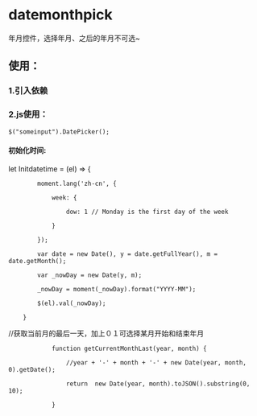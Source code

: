 # datemonthpick
年月控件，选择年月、之后的年月不可选~
## 使用：
### 1.引入依赖
### 2.js使用：
`$("someinput").DatePicker();`
#### 初始化时间:

let Initdatetime = (el) => {

            moment.lang('zh-cn', {
            
                week: {
                
                    dow: 1 // Monday is the first day of the week
                    
                }
                
            });
            
            var date = new Date(), y = date.getFullYear(), m = date.getMonth();
            
            var _nowDay = new Date(y, m);
            
            _nowDay = moment(_nowDay).format("YYYY-MM");
            
            $(el).val(_nowDay);
            
        }
        
//获取当前月的最后一天，加上０１可选择某月开始和结束年月

                function getCurrentMonthLast(year, month) {
                
                    //year + '-' + month + '-' + new Date(year, month, 0).getDate();
                    
                    return  new Date(year, month).toJSON().substring(0, 10);
                    
                }
